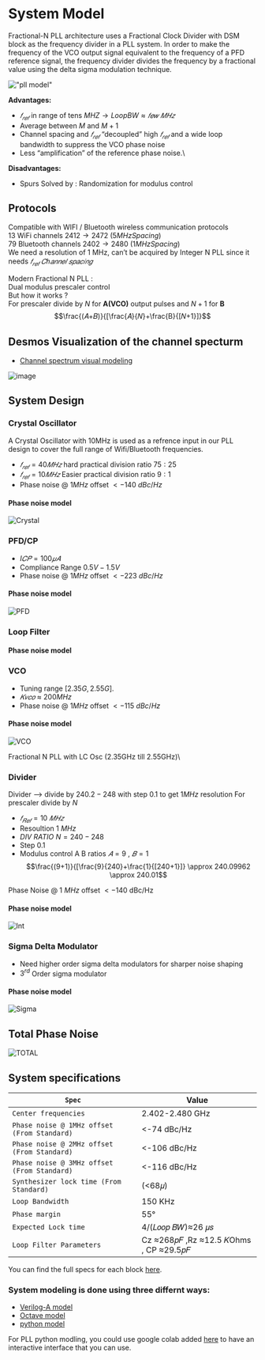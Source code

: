 # System Model

Fractional-N PLL architecture uses a Fractional Clock Divider with DSM block as the frequency divider in a PLL system. In order to make the frequency of the VCO output signal equivalent to the frequency of a PFD reference signal, the frequency divider divides the frequency by a fractional value using the delta sigma modulation technique.


!["pll model"](../images/Latex/System.png)


**Advantages:**
* $𝑓_{𝑟𝑒𝑓}$ in range of tens $MHZ →Loop BW ≈𝑓𝑒𝑤\  𝑀𝐻𝑧$
* Average between $M$ and $M + 1$
* Channel spacing and $𝑓_{𝑟𝑒𝑓}$ “decoupled” high $𝑓_{𝑟𝑒𝑓}$ and a wide loop bandwidth to suppress the VCO phase noise
* Less “amplification” of the reference phase noise.\

**Disadvantages:**
* Spurs
     Solved by : Randomization for modulus control

## Protocols
Compatible with WIFI / Bluetooth wireless communication protocols\
$13$ WiFi channels  $2412→2472\ (5MHz Spacing)$\
$79$ Bluetooth channels $2402→2480\ (1MHz Spacing)$\
We need a resolution of 1 MHz, can’t be acquired by Integer N PLL since it needs $𝑓_{𝑟𝑒𝑓}\ 𝐶ℎ𝑎𝑛𝑛𝑒𝑙\ 𝑠𝑝𝑎𝑐𝑖𝑛𝑔$

Modern Fractional N PLL :\
Dual modulus prescaler control\
But how it works ? \
For prescaler divide by $N$ for __A(VCO)__ output pulses and $N+1$ for **B**
$$\frac{(𝐴+𝐵)}{[\frac{𝐴}{𝑁}+\frac{B}{[𝑁+1}]}$$



## Desmos Visualization of the channel specturm


* [Channel spectrum visual modeling](https://www.desmos.com/calculator/dbc4pmegdf)

![image](https://user-images.githubusercontent.com/91559822/189160643-9cb5ff97-bb6e-4fd0-9dc6-7dab594b7c76.png)



## System Design
### Crystal Oscillator
A Crystal Oscillator with 10MHz is used as a refrence input in our PLL design to cover the full range of Wifi/Bluetooth frequencies.
* $𝑓_{𝑟𝑒𝑓}=40 𝑀𝐻𝑧$ hard practical division ratio $75:25$
* $𝑓_{𝑟𝑒𝑓}=10 𝑀𝐻𝑧$ Easier practical division ratio $9:1$
* Phase noise $@\  1MHz$ offset	$<-140\  dBc/Hz$

#### Phase noise model


![Crystal](../pll/system/python_model/2nd_sample_images/Crystal.png)


### PFD/CP

* $I𝐶𝑃=100𝜇𝐴$
* Compliance Range	$0.5V-1.5V$
* Phase noise $@\  1MHz$ offset	$<-223\  dBc/Hz$

#### Phase noise model

![PFD](../pll/system/python_model/2nd_sample_images/PFD.png)


### Loop Filter

#### Phase noise model


### VCO

* Tuning range $[2.35G,2.55G]$.
* $𝐾𝑣𝑐𝑜\  ≈\  200MHz$
* Phase noise $@\  1MHz$ offset	$<-115\  dBc/Hz$

#### Phase noise model

![VCO](../pll/system/python_model/2nd_sample_images/VCO.png)


Fractional N PLL with LC Osc (2.35GHz till 2.55GHz)\


### Divider 

Divider --> divide by $240.2 -248$ with step $0.1$ to get $1MHz$ resolution
For prescaler divide by $N$
	                                   


* $𝑓_{𝑅𝑒𝑓}=10\ 𝑀𝐻𝑧$
* Resoultion $1\ MHz$
* $DIV\  RATIO\  N=240-248$
* Step $0.1$
* Modulus control A B ratios	$𝐴=9\  ,\  𝐵=1$
$$\frac{(9+1)}{[\frac{9}{240}+\frac{1}{[240+1}]} \approx 240.09962 \approx 240.01$$ 

Phase Noise $@\  1\  MHz$ offset	$<-140$ dBc/Hz
#### Phase noise model

![Int](../pll/system/python_model/2nd_sample_images/Int.png)

### Sigma Delta Modulator

* Need higher order sigma delta modulators for sharper noise shaping
* $3^{rd}$ Order sigma modulator



#### Phase noise model

![Sigma](../pll/system/python_model/2nd_sample_images/Sigma%20Delta.png)


## Total Phase Noise 

![TOTAL](../pll/system/python_model/2nd_sample_images/TOTAL.png)


## System specifications 

| `Spec` | Value |
| --- | --- |
| `Center frequencies` | 2.402-2.480 GHz|
| `Phase noise @ 1MHz offset (From Standard)` |<-74 dBc/Hz |
| `Phase noise @ 2MHz offset (From Standard) ` |<-106 dBc/Hz|
| `Phase noise @ 3MHz offset (From Standard)` | <-116 dBc/Hz |
| `Synthesizer lock time (From Standard)  ` | (<68𝜇)|
| `Loop Bandwidth` | 150 KHz|
| `Phase margin ` | 55°|
| ` Expected Lock time   ` | 4/(𝐿𝑜𝑜𝑝 𝐵𝑊)≈26 𝜇𝑠|
| `Loop Filter Parameters` | Cz ≈268𝑝𝐹 ,Rz ≈12.5 𝐾Ohms , CP ≈29.5𝑝𝐹|

You can find the full specs for each block [here](../pll/system/design_specs/Specs.md).

### System modeling is done using three differnt ways: 
  - [Verilog-A model](../pll/system/verilog-A_model/README.md)
  - [Octave model](../pll/system/octave_model/System_Modeling.md)
  - [python model](../pll/system/python_model/README.md)

For PLL python modling, you could use google colab added [here](../pll/system/python_model/Jupyter_files/README.md) to have an interactive interface that you can use.
